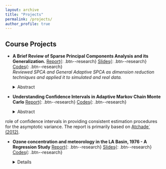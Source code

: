 ```yaml
---
layout: archive
title: "Projects"
permalink: /projects/
author_profile: true
---
```


## Course Projects

- **A Brief Review of Sparse Principal Components Analysis and its Generalization.**  [Report](https://github.com/ArkaB-DS/SPCA/blob/main/Multivariate_Project.pdf){: .btn--research} [Slides](https://github.com/ArkaB-DS/SPCA/blob/main/Multivariate_Project__slides_.pdf){: .btn--research} [Codes](https://github.com/ArkaB-DS/SPCA){: .btn--research}   
_Reviewed SPCA and General Adaptive SPCA as dimension reduction techniques and applied it to simulated and real data._
  <details>
      <summary>Abstract</summary>
  
  <blockquote>Principal Component Analysis is a widely studied methodology as it is a useful technique for dimension reduction. In this report, we discuss Sparse Principal Component Analysis (SPCA), which is a modification over PCA. This method is able to resolve the interpretation issue of PCA. Additionally, it provides sparse        loadings to the principal components. The main idea of SPCA comes from the relationship between PCA problem and regression analysis. We also discuss GAS-PCA,        which is a generalization over SPCA and this method performs better than SPCA, even in finite sample cases. Our report is mainly based on [Zou et al. (2006)]        (https://doi.org/10.1198/106186006X113430) and its extension [Leng and Wang (2009)](https://doi.org/10.1198/jcgs.2009.0012).</blockquote>
  
  </details>
  
- **Understanding Confidence Intervals in Adaptive Markov Chain Monte Carlo**  [Report](https://github.com/ArkaB-DS/MTH598A/blob/main/Report.pdf){: .btn--research} [Codes](https://github.com/ArkaB-DS/MTH598A){: .btn--research}
  <details>
      <summary>Abstract</summary>
  
  <blockquote>In this report, we attempt to understand the problems in asymptotic variance estimation for Adaptive Markov Chain Monte Carlo (AMCMC) and the
role of confidence intervals in providing consistent estimation procedures for
the asymptotic variance. The report is primarily based on [Atchade´ (2012)](http://citeseerx.ist.psu.edu/viewdoc/download?doi=10.1.1.765.8899&rep=rep1&type=pdf).</blockquote>
  
  </details>
  
- **Ozone concentration and meteorology in the LA Basin, 1976 - A Regression Study**  [Report](https://github.com/ArkaB-DS/regressionProjectIITK/blob/main/Report/Project_Report.pdf){: .btn--research} [Slides](https://github.com/ArkaB-DS/regressionProjectIITK/blob/main/Presentation/Project_PPT.pdf){: .btn--research} [Codes](https://github.com/ArkaB-DS/regressionProjectIITK){: .btn--research}
  <details>
      <summary>Details</summary>
 
  <blockquote>
    
    - Performed Exploratory Data Analysis on the Ozone (LA Basin, 1976) dataset to understand the effect of meteorological variables in predicting Ozone concentration.
  - Confirmed multicollinearity, heteroscedasticity, normality, and auto-correlation with appropriate tests and took corrective measures for each, developing \textbf{three parametric predictive models}.
  - Implemented Alternating Conditional Expectation (ACE) algorithm to create a non-parametric model that improved R^2 by 8% and RMSE by 62% with respect to the best of the three parametric models.
  
  </blockquote>
  </details>
